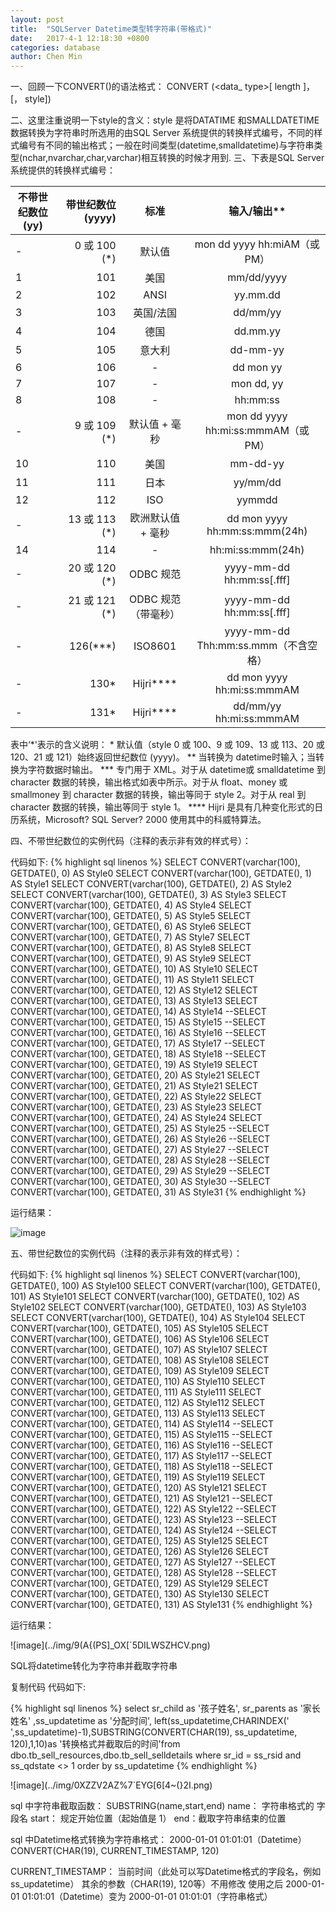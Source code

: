 ```yaml
---
layout: post
title:  "SQLServer Datetime类型转字符串(带格式)"
date:   2017-4-1 12:18:30 +0800
categories: database
author: Chen Min
---
```



一、回顾一下CONVERT()的语法格式：
    CONVERT (<data_ type>[ length ]， <expression> [， style])
	
二、这里注重说明一下style的含义：style 是将DATATIME 和SMALLDATETIME 数据转换为字符串时所选用的由SQL Server 系统提供的转换样式编号，不同的样式编号有不同的输出格式；一般在时间类型(datetime,smalldatetime)与字符串类型(nchar,nvarchar,char,varchar)相互转换的时候才用到.
三、下表是SQL Server 系统提供的转换样式编号：

|不带世纪数位 (yy)|带世纪数位 (yyyy)|标准|输入/输出**|
| --------   | -----:   | :----: |  :----: |
|-|0 或 100 (*)|默认值|mon dd yyyy hh:miAM（或 PM）|
|1|101|美国|mm/dd/yyyy|
|2|102|ANSI|yy.mm.dd|
|3|103|英国/法国|dd/mm/yy|
|4|104|德国|dd.mm.yy|
|5|105|意大利|dd-mm-yy|
|6|106|-|dd mon yy|
|7|107|-|mon dd, yy|
|8|108|-|hh:mm:ss|
|-|9 或 109 (*)|默认值 + 毫秒|mon dd yyyy hh:mi:ss:mmmAM（或 PM）|
|10|110|美国|mm-dd-yy|
|11|111|日本|yy/mm/dd|
|12|112|ISO|yymmdd|
|-|13 或 113 (*)|欧洲默认值 + 毫秒|dd mon yyyy hh:mm:ss:mmm(24h)|
|14|114|-|hh:mi:ss:mmm(24h)|
|-|20 或 120 (*)|ODBC 规范|yyyy-mm-dd hh:mm:ss[.fff]|
|-|21 或 121 (*)|ODBC 规范（带毫秒）|yyyy-mm-dd hh:mm:ss[.fff]|
|-|126(***)|ISO8601|yyyy-mm-dd Thh:mm:ss.mmm（不含空格）|
|-|130*|Hijri****|dd mon yyyy hh:mi:ss:mmmAM|
|-|131*|Hijri****|dd/mm/yy hh:mi:ss:mmmAM|

表中‘*'表示的含义说明： * 默认值（style 0 或 100、9 或 109、13 或 113、20 或 120、21 或 121）始终返回世纪数位 (yyyy)。
** 当转换为 datetime时输入；当转换为字符数据时输出。
*** 专门用于 XML。对于从 datetime或 smalldatetime 到 character 数据的转换，输出格式如表中所示。对于从 float、money 或 smallmoney 到 character 数据的转换，输出等同于 style 2。对于从 real 到 character 数据的转换，输出等同于 style 1。
**** Hijri 是具有几种变化形式的日历系统，Microsoft? SQL Server? 2000 使用其中的科威特算法。

四、不带世纪数位的实例代码（注释的表示非有效的样式号）：

代码如下:
{% highlight sql linenos %}
SELECT CONVERT(varchar(100), GETDATE(), 0) AS Style0 
SELECT CONVERT(varchar(100), GETDATE(), 1) AS Style1 
SELECT CONVERT(varchar(100), GETDATE(), 2) AS Style2 
SELECT CONVERT(varchar(100), GETDATE(), 3) AS Style3 
SELECT CONVERT(varchar(100), GETDATE(), 4) AS Style4 
SELECT CONVERT(varchar(100), GETDATE(), 5) AS Style5 
SELECT CONVERT(varchar(100), GETDATE(), 6) AS Style6 
SELECT CONVERT(varchar(100), GETDATE(), 7) AS Style7 
SELECT CONVERT(varchar(100), GETDATE(), 8) AS Style8 
SELECT CONVERT(varchar(100), GETDATE(), 9) AS Style9 
SELECT CONVERT(varchar(100), GETDATE(), 10) AS Style10 
SELECT CONVERT(varchar(100), GETDATE(), 11) AS Style11 
SELECT CONVERT(varchar(100), GETDATE(), 12) AS Style12 
SELECT CONVERT(varchar(100), GETDATE(), 13) AS Style13 
SELECT CONVERT(varchar(100), GETDATE(), 14) AS Style14 
--SELECT CONVERT(varchar(100), GETDATE(), 15) AS Style15 
--SELECT CONVERT(varchar(100), GETDATE(), 16) AS Style16 
--SELECT CONVERT(varchar(100), GETDATE(), 17) AS Style17 
--SELECT CONVERT(varchar(100), GETDATE(), 18) AS Style18 
--SELECT CONVERT(varchar(100), GETDATE(), 19) AS Style19 
SELECT CONVERT(varchar(100), GETDATE(), 20) AS Style21 
SELECT CONVERT(varchar(100), GETDATE(), 21) AS Style21 
SELECT CONVERT(varchar(100), GETDATE(), 22) AS Style22 
SELECT CONVERT(varchar(100), GETDATE(), 23) AS Style23 
SELECT CONVERT(varchar(100), GETDATE(), 24) AS Style24 
SELECT CONVERT(varchar(100), GETDATE(), 25) AS Style25 
--SELECT CONVERT(varchar(100), GETDATE(), 26) AS Style26 
--SELECT CONVERT(varchar(100), GETDATE(), 27) AS Style27 
--SELECT CONVERT(varchar(100), GETDATE(), 28) AS Style28 
--SELECT CONVERT(varchar(100), GETDATE(), 29) AS Style29 
--SELECT CONVERT(varchar(100), GETDATE(), 30) AS Style30 
--SELECT CONVERT(varchar(100), GETDATE(), 31) AS Style31
{% endhighlight %}

运行结果：

![image](../img/AT%4[%8FNEX7RHX]3HN0GRK.png)


五、带世纪数位的实例代码（注释的表示非有效的样式号）：

代码如下:
{% highlight sql linenos %}
SELECT CONVERT(varchar(100), GETDATE(), 100) AS Style100 
SELECT CONVERT(varchar(100), GETDATE(), 101) AS Style101 
SELECT CONVERT(varchar(100), GETDATE(), 102) AS Style102 
SELECT CONVERT(varchar(100), GETDATE(), 103) AS Style103 
SELECT CONVERT(varchar(100), GETDATE(), 104) AS Style104 
SELECT CONVERT(varchar(100), GETDATE(), 105) AS Style105 
SELECT CONVERT(varchar(100), GETDATE(), 106) AS Style106 
SELECT CONVERT(varchar(100), GETDATE(), 107) AS Style107 
SELECT CONVERT(varchar(100), GETDATE(), 108) AS Style108 
SELECT CONVERT(varchar(100), GETDATE(), 109) AS Style109 
SELECT CONVERT(varchar(100), GETDATE(), 110) AS Style110 
SELECT CONVERT(varchar(100), GETDATE(), 111) AS Style111 
SELECT CONVERT(varchar(100), GETDATE(), 112) AS Style112 
SELECT CONVERT(varchar(100), GETDATE(), 113) AS Style113 
SELECT CONVERT(varchar(100), GETDATE(), 114) AS Style114 
--SELECT CONVERT(varchar(100), GETDATE(), 115) AS Style115 
--SELECT CONVERT(varchar(100), GETDATE(), 116) AS Style116 
--SELECT CONVERT(varchar(100), GETDATE(), 117) AS Style117 
--SELECT CONVERT(varchar(100), GETDATE(), 118) AS Style118 
--SELECT CONVERT(varchar(100), GETDATE(), 119) AS Style119 
SELECT CONVERT(varchar(100), GETDATE(), 120) AS Style121 
SELECT CONVERT(varchar(100), GETDATE(), 121) AS Style121 
--SELECT CONVERT(varchar(100), GETDATE(), 122) AS Style122 
--SELECT CONVERT(varchar(100), GETDATE(), 123) AS Style123 
--SELECT CONVERT(varchar(100), GETDATE(), 124) AS Style124 
--SELECT CONVERT(varchar(100), GETDATE(), 125) AS Style125 
SELECT CONVERT(varchar(100), GETDATE(), 126) AS Style126 
SELECT CONVERT(varchar(100), GETDATE(), 127) AS Style127 
--SELECT CONVERT(varchar(100), GETDATE(), 128) AS Style128 
--SELECT CONVERT(varchar(100), GETDATE(), 129) AS Style129 
SELECT CONVERT(varchar(100), GETDATE(), 130) AS Style130 
SELECT CONVERT(varchar(100), GETDATE(), 131) AS Style131
{% endhighlight %}

运行结果：

![image](../img/9(A{(PS]_OX[`5DILWSZHCV.png)


SQL将datetime转化为字符串并截取字符串

复制代码 代码如下:

{% highlight sql linenos %}
select sr_child as '孩子姓名', sr_parents as '家长姓名' ,ss_updatetime as '分配时间', left(ss_updatetime,CHARINDEX(' ',ss_updatetime)-1),SUBSTRING(CONVERT(CHAR(19), ss_updatetime, 120),1,10)as '转换格式并截取后的时间'from dbo.tb_sell_resources,dbo.tb_sell_selldetails where sr_id = ss_rsid and ss_qdstate <> 1 order by ss_updatetime 
{% endhighlight %}

![image](../img/0XZZV2AZ%7`EYG[6[4~(}2I.png)


sql 中字符串截取函数： SUBSTRING(name,start,end) 
name： 字符串格式的 字段名 
start： 规定开始位置（起始值是 1） 
end：截取字符串结束的位置 


sql 中Datetime格式转换为字符串格式： 2000-01-01 01:01:01（Datetime） CONVERT(CHAR(19), CURRENT_TIMESTAMP, 120) 

CURRENT_TIMESTAMP： 当前时间（此处可以写Datetime格式的字段名，例如ss_updatetime） 
其余的参数（CHAR(19), 120等）不用修改 
使用之后 2000-01-01 01:01:01（Datetime）变为 2000-01-01 01:01:01（字符串格式）